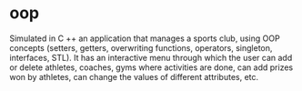# oop
Simulated in C ++ an application that manages a sports club, using OOP concepts (setters, getters, overwriting functions, operators, singleton, interfaces, STL). 
It has an interactive menu through which the user can add or delete athletes, coaches, gyms where activities are done, can add prizes won by athletes, can change the values of different attributes, etc.

